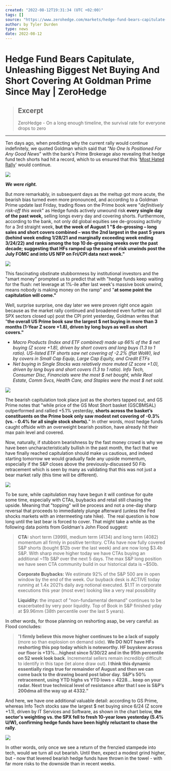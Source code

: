 ```yaml
---
created: "2022-08-12T19:31:34 (UTC +02:00)"
tags: []
source: "https://www.zerohedge.com/markets/hedge-fund-bears-capitulate-unleashing-biggest-net-buying-short-covering-goldman-prime-may"
author: by Tyler Durden
type: news
date: 2022-08-12
---
```


# Hedge Fund Bears Capitulate, Unleashing Biggest Net Buying And Short Covering At Goldman Prime Since May | ZeroHedge

 > 
 > ## Excerpt
 > 
 > ZeroHedge - On a long enough timeline, the survival rate for everyone drops to zero

---

Ten days ago, when predicting why the current rally would continue indefinitely, we quoted Goldman which said that *"No One Is Positioned For Any Good News*" with the bank's Prime Brokerage also revealing that hedge fund tech shorts had hit a record, which to us ensured that this '[Most Hated Rally](https://www.zerohedge.com/markets/funds-furious-powell-pours-gasoline-most-hated-rally-forcing-panic-buying)' would continue.

[![](https://assets.zerohedge.com/s3fs-public/styles/inline_image_mobile/public/inline-images/tech%20short%20squeeze_0.jpg?itok=Mco9HZQT)](https://www.zerohedge.com/s3/files/inline-images/tech%20short%20squeeze_0.jpg?itok=Mco9HZQT)

***We were right.***

But more remarkably, in subsequent days as the meltup got more acute, the bearish bias turned even more pronounced, and according to a Goldman Prime update last Friday, trading flows on the Prime book were "*definitively risk-off this week*" as Hedge funds actively unwound risk **every single day of the past week,** selling longs every day and covering shorts. Furthermore, according to the bank, not only dd global equities see de-grossing activity for a 3rd straight week, **but the week of August 1 "$ de-grossing – long sales and short covers combined – was the 2nd largest in the past 5 years (behind week ending 1/28/21 and marginally exceeding week ending 3/24/22) and ranks among the top 10 de-grossing weeks over the past decade; suggesting that HFs ramped up the pace of risk unwinds post the July FOMC and into US NFP on Fri/CPI data next week."**

[![](https://assets.zerohedge.com/s3fs-public/styles/inline_image_mobile/public/inline-images/wh%202022-08-11_21-30-58_0.jpg?itok=0yWi4MVM)](https://www.zerohedge.com/s3/files/inline-images/wh%202022-08-11_21-30-58_0.jpg?itok=0yWi4MVM)

This fascinating obstinate stubbornness by institutional investors and the "smart money" prompted us to predict that with "hedge funds keep waiting for the flush: net leverage at 1%-ile after last week's massive book unwind, means nobody is making money on the ramp" and "**at some point the capitulation will come."**

Well, surprise surprise, one day later we were proven right once again because as the market rally continued and broadened even further out (all SPX sectors closed up) post the CPI print yesterday, Goldman writes that "**the overall US Prime book saw the largest $ net buying in more than 3 months (1-Year Z score +1.8), driven by long buys as well as short covers."**

* *Macro Products (Index and ETF combined) made up 66% of the $ net buying (Z score +1.8), driven by short covers and long buys (1.3 to 1 ratio). US-listed ETF shorts saw net covering of -2.2% (flat WoW), led by covers in Small Cap Equip, Large Cap Equity, and Credit ETFs*
* *Net buying in Single Stocks was relatively more muted (Z score +1.0), driven by long buys and short covers (1.3 to 1 ratio). Info Tech, Consumer Disc, Financials were the most $ net bought, while Real Estate, Comm Svcs, Health Care, and Staples were the most $ net sold.*

[![](https://assets.zerohedge.com/s3fs-public/styles/inline_image_mobile/public/inline-images/US%20equities%20gs%20prime.jpg?itok=smuCtx3R)](https://www.zerohedge.com/s3/files/inline-images/US%20equities%20gs%20prime.jpg?itok=smuCtx3R)

The bearish capitulation took place just as the shorters tapped out, and GS Prime notes that "while price of the GS Most Short basket (GSCBMSAL) outperformed and rallied +5.1% yesterday, **shorts across the basket’s constituents on the Prime book only saw modest net covering of -0.3% (vs. - 0.4% for all single stock shorts).**" In other words, most hedge funds caught offside with an overweight bearish position, have already hit their max pain level and covered.

Now, naturally, if stubborn bearishness by the fast money crowd is why we have been uncharacteristically bullish in the past month, the fact that we have finally reached capitulation should make us cautious, and indeed starting tomorrow we would gradually fade any upside momentum, especially if the S&P closes above the previously-discussed 50 Fib retracement which is seen by many as validating that this was not just a bear market rally (this time will be different).

[![](https://assets.zerohedge.com/s3fs-public/styles/inline_image_mobile/public/inline-images/ES%202022-08-11_15-23-04_0.jpg?itok=hTW6p2aQ)](https://www.zerohedge.com/s3/files/inline-images/ES%202022-08-11_15-23-04_0.jpg?itok=hTW6p2aQ)

To be sure, while capitulation may have begun it will continue for quite some time, especially with CTAs, buybacks and retail still chasing the upside. Meaning that "topping" will be process and not a one-day sharp reversal that proceeds to immediately plunge afterward (unless the Fed shocks markets with an intermeeting rate hike).  The real question is how long until the last bear is forced to cover. That might take a while as the following data points from Goldman's John Flood suggest:

 > 
 > **CTA:** short term (3999), medium term (4134) and long term (4082) momentum all firmly in positive territory. CTAs have now fully covered S&P shorts (bought $12b over the last week) and are now long $3.4b S&P. With sharp move higher today we have CTAs buying an additional ~11b S&P over the next 5 days. The max S&P long position we have seen CTA community build in our historical data is ~$50b.
 > 
 > **Corporate Buybacks:** We estimate 92% of the S&P 500 are in open window by the end of the week. Our buyback desk is ACTIVE today running at 1.4x 2021’s daily avg notional executed. $1.1T in corporate executions this year (most ever) looking like a very real possibility
 > 
 > **Liquidity:** the impact of "non-fundamental demand" continues to be exacerbated by very poor liquidity. Top of Book in S&P finished yday at $9.96mm (38th percentile over the last 5 years).

In other words, for those planning on reshorting asap, be very careful: as Flood concludes:

 > 
 > "**I firmly believe this move higher continues to be a lack of supply** (more so than explosion on demand side). **We DO NOT have HFs reshorting this pop today which is noteworthy. HF buyskew across our floor is +13%...highest since 5/30/22 and in the 95th percentile on 52 week look back**. Incremental sellers remain incredibly difficult to identify in this tape (let alone draw out). **I think this dynamic essentially rings true for remainder of August and then we can come back to the drawing board post labor day**. **S&P’s 50% retracement, using YTD highs vs YTD lows = 4228... keep on your radar. Next true technical level of resistance after that I see is S&P’s 200dma all the way up at 4332."**

And here, we have one additional valuable detail: according to GS Prime, whereas Info Tech stocks saw the largest $ net buying since 6/24 (Z score +1.1), driven by IT Services and Software, as shown in the chart below, **the sector's weighting vs. the SPX fell to fresh 10-year lows yesterday (5.4% U/W), confirming hedge funds have been highly reluctant to chase the rally**.

[![](https://assets.zerohedge.com/s3fs-public/styles/inline_image_mobile/public/inline-images/info%20tech%20flows%202.jpg?itok=P-obAxNh)](https://www.zerohedge.com/s3/files/inline-images/info%20tech%20flows%202.jpg?itok=P-obAxNh)

In other words, only once we see a return of the frenzied stampede into tech, would we turn all out bearish. Until then, expect a modest grind higher, but - now that levered bearish hedge funds have thrown in the towel - with far more risks to the downside than in recent weeks.
